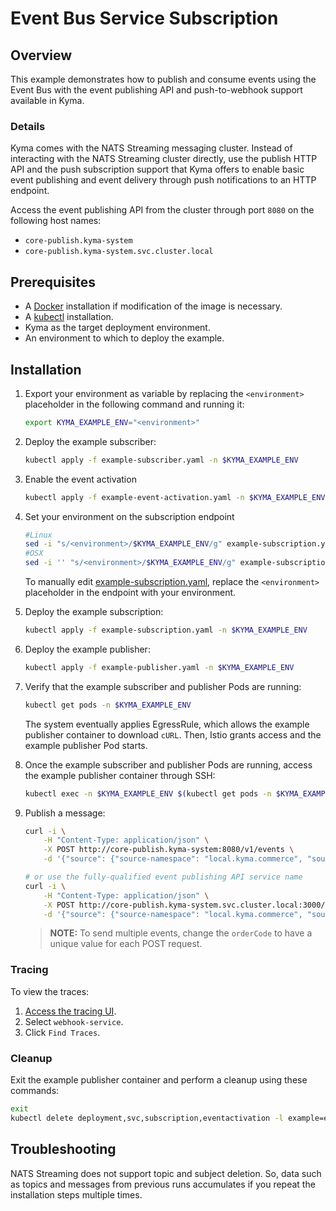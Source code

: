 # Event Bus Service Subscription

## Overview

This example demonstrates how to publish and consume events using the Event Bus with the event publishing API and push-to-webhook support available in Kyma.

### Details

Kyma comes with the NATS Streaming messaging cluster. Instead of interacting with the NATS Streaming cluster directly, use the publish HTTP API and the push subscription support that Kyma offers to enable basic event publishing and event delivery through push notifications to an HTTP endpoint.

Access the event publishing API from the cluster through port `8080` on the following host names:

* `core-publish.kyma-system`
* `core-publish.kyma-system.svc.cluster.local`

## Prerequisites

* A [Docker](https://docs.docker.com/install) installation if modification of the image is necessary.
* A [kubectl](https://kubernetes.io/docs/tasks/tools/install-kubectl/) installation.
* Kyma as the target deployment environment.
* An environment to which to deploy the example.


## Installation

1. Export your environment as variable by replacing the `<environment>` placeholder in the following command and running it:
    ```bash
    export KYMA_EXAMPLE_ENV="<environment>"
    ```

2. Deploy the example subscriber:
    ```bash
    kubectl apply -f example-subscriber.yaml -n $KYMA_EXAMPLE_ENV
    ```

3. Enable the event activation
    ```bash
    kubectl apply -f example-event-activation.yaml -n $KYMA_EXAMPLE_ENV
    ```
4. Set your environment on the subscription endpoint
    ```bash
    #Linux
    sed -i "s/<environment>/$KYMA_EXAMPLE_ENV/g" example-subscription.yaml
    #OSX
    sed -i '' "s/<environment>/$KYMA_EXAMPLE_ENV/g" example-subscription.yaml
    ```
    To manually edit [example-subscription.yaml](./example-subscription.yaml), replace the `<environment>` placeholder in the endpoint with your environment.

5. Deploy the example subscription:
    ```bash
    kubectl apply -f example-subscription.yaml -n $KYMA_EXAMPLE_ENV
    ```

6. Deploy the example publisher:
    ```bash
    kubectl apply -f example-publisher.yaml -n $KYMA_EXAMPLE_ENV
    ```

7. Verify that the example subscriber and publisher Pods are running:
    ```bash
    kubectl get pods -n $KYMA_EXAMPLE_ENV
    ```
    The system eventually applies EgressRule, which allows the example publisher container to download `cURL`. Then, Istio grants access and the example publisher Pod starts.

8. Once the example subscriber and publisher Pods are running, access the example publisher container through SSH:
    ```bash
    kubectl exec -n $KYMA_EXAMPLE_ENV $(kubectl get pods -n $KYMA_EXAMPLE_ENV -l app=example-publisher --output=jsonpath={.items..metadata.name}) -c example-publisher -i -t -- sh
    ```

9. Publish a message:
    ```bash
    curl -i \
        -H "Content-Type: application/json" \
        -X POST http://core-publish.kyma-system:8080/v1/events \
        -d '{"source": {"source-namespace": "local.kyma.commerce", "source-type": "commerce", "source-environment": "ec-qa"}, "event-type": "test-event-bus", "event-type-version": "v1", "event-time": "2018-11-02T22:08:41+00:00", "data": {"event":{"customer":{"customerID": "1234", "uid": "rick.sanchez@mail.com"}}}}'

    # or use the fully-qualified event publishing API service name
    curl -i \
        -H "Content-Type: application/json" \
        -X POST http://core-publish.kyma-system.svc.cluster.local:3000/v1/events \
        -d '{"source": {"source-namespace": "local.kyma.commerce", "source-type": "commerce", "source-environment": "ec-qa"}, "event-type": "test-event-bus", "event-type-version": "v1", "event-time": "2018-11-02T22:08:41+00:00", "data": {"event":{"customer":{"customerID": "1234", "uid": "rick.sanchez@mail.com"}}}}'
    ```
    > **NOTE:** To send multiple events, change the `orderCode` to have a unique value for each POST request.


### Tracing

To view the traces:

1. [Access the tracing UI](https://github.com/kyma-project/kyma/blob/master/docs/tracing/docs/001-overview-tracing.md#access-jaeger).
2. Select `webhook-service`.
3. Click `Find Traces`.

### Cleanup

Exit the example publisher container and perform a cleanup using these commands:

```bash
exit
kubectl delete deployment,svc,subscription,eventactivation -l example=event-bus -n $KYMA_EXAMPLE_ENV
```

## Troubleshooting

NATS Streaming does not support topic and subject deletion. So, data such as topics and messages from previous runs accumulates if you repeat the installation steps multiple times.
